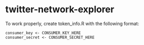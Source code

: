 # twitter-network-explorer
To work properly, create token_info.R with the following format:
```
consumer_key <- CONSUMER_KEY_HERE
consumer_secret <- CONSUMER_SECRET_HERE
```